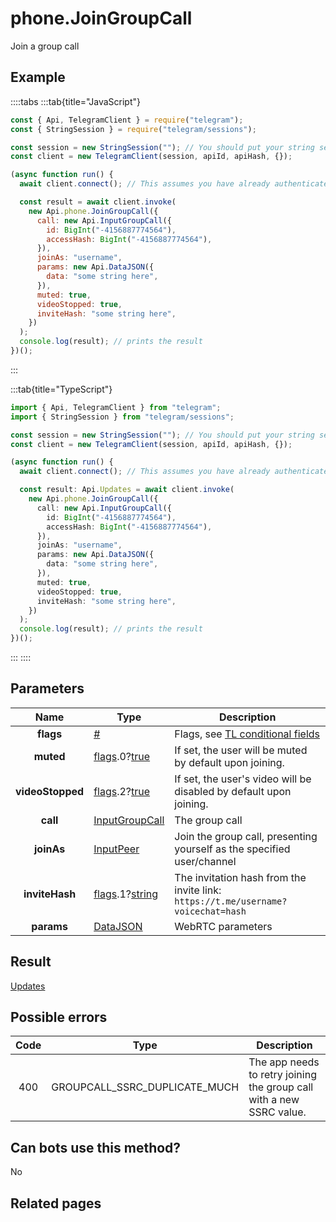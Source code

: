 # phone.JoinGroupCall

Join a group call

## Example

::::tabs
:::tab{title="JavaScript"}

```js
const { Api, TelegramClient } = require("telegram");
const { StringSession } = require("telegram/sessions");

const session = new StringSession(""); // You should put your string session here
const client = new TelegramClient(session, apiId, apiHash, {});

(async function run() {
  await client.connect(); // This assumes you have already authenticated with .start()

  const result = await client.invoke(
    new Api.phone.JoinGroupCall({
      call: new Api.InputGroupCall({
        id: BigInt("-4156887774564"),
        accessHash: BigInt("-4156887774564"),
      }),
      joinAs: "username",
      params: new Api.DataJSON({
        data: "some string here",
      }),
      muted: true,
      videoStopped: true,
      inviteHash: "some string here",
    })
  );
  console.log(result); // prints the result
})();
```

:::

:::tab{title="TypeScript"}

```ts
import { Api, TelegramClient } from "telegram";
import { StringSession } from "telegram/sessions";

const session = new StringSession(""); // You should put your string session here
const client = new TelegramClient(session, apiId, apiHash, {});

(async function run() {
  await client.connect(); // This assumes you have already authenticated with .start()

  const result: Api.Updates = await client.invoke(
    new Api.phone.JoinGroupCall({
      call: new Api.InputGroupCall({
        id: BigInt("-4156887774564"),
        accessHash: BigInt("-4156887774564"),
      }),
      joinAs: "username",
      params: new Api.DataJSON({
        data: "some string here",
      }),
      muted: true,
      videoStopped: true,
      inviteHash: "some string here",
    })
  );
  console.log(result); // prints the result
})();
```

:::
::::

## Parameters

|       Name       | Type                                                                                                                              | Description                                                                                             |
| :--------------: | --------------------------------------------------------------------------------------------------------------------------------- | ------------------------------------------------------------------------------------------------------- |
|    **flags**     | [#](https://core.telegram.org/type/%23)                                                                                           | Flags, see [TL conditional fields](https://core.telegram.org/mtproto/TL-combinators#conditional-fields) |
|    **muted**     | [flags](https://core.telegram.org/mtproto/TL-combinators#conditional-fields).0?[true](https://core.telegram.org/constructor/true) | If set, the user will be muted by default upon joining.                                                 |
| **videoStopped** | [flags](https://core.telegram.org/mtproto/TL-combinators#conditional-fields).2?[true](https://core.telegram.org/constructor/true) | If set, the user's video will be disabled by default upon joining.                                      |
|     **call**     | [InputGroupCall](https://core.telegram.org/type/InputGroupCall)                                                                   | The group call                                                                                          |
|    **joinAs**    | [InputPeer](https://core.telegram.org/type/InputPeer)                                                                             | Join the group call, presenting yourself as the specified user/channel                                  |
|  **inviteHash**  | [flags](https://core.telegram.org/mtproto/TL-combinators#conditional-fields).1?[string](https://core.telegram.org/type/string)    | The invitation hash from the invite link: `https://t.me/username?voicechat=hash`                        |
|    **params**    | [DataJSON](https://core.telegram.org/type/DataJSON)                                                                               | WebRTC parameters                                                                                       |

## Result

[Updates](https://core.telegram.org/type/Updates)

## Possible errors

| Code | Type                          | Description                                                          |
| :--: | ----------------------------- | -------------------------------------------------------------------- |
| 400  | GROUPCALL_SSRC_DUPLICATE_MUCH | The app needs to retry joining the group call with a new SSRC value. |

## Can bots use this method?

No

## Related pages
